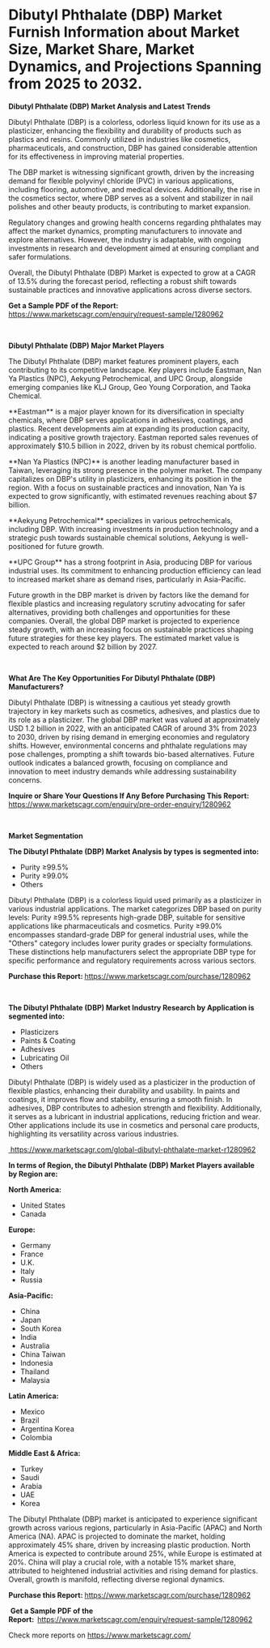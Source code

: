 <p><h1>Dibutyl Phthalate (DBP) Market Furnish Information about Market Size, Market Share, Market Dynamics, and Projections Spanning from 2025 to 2032.</h1></p><p><strong>Dibutyl Phthalate (DBP) Market Analysis and Latest Trends</strong></p>
<p><p>Dibutyl Phthalate (DBP) is a colorless, odorless liquid known for its use as a plasticizer, enhancing the flexibility and durability of products such as plastics and resins. Commonly utilized in industries like cosmetics, pharmaceuticals, and construction, DBP has gained considerable attention for its effectiveness in improving material properties. </p><p>The DBP market is witnessing significant growth, driven by the increasing demand for flexible polyvinyl chloride (PVC) in various applications, including flooring, automotive, and medical devices. Additionally, the rise in the cosmetics sector, where DBP serves as a solvent and stabilizer in nail polishes and other beauty products, is contributing to market expansion. </p><p>Regulatory changes and growing health concerns regarding phthalates may affect the market dynamics, prompting manufacturers to innovate and explore alternatives. However, the industry is adaptable, with ongoing investments in research and development aimed at ensuring compliant and safer formulations. </p><p>Overall, the Dibutyl Phthalate (DBP) Market is expected to grow at a CAGR of 13.5% during the forecast period, reflecting a robust shift towards sustainable practices and innovative applications across diverse sectors.</p></p>
<p><strong>Get a Sample PDF of the Report:&nbsp;</strong> <a href="https://www.marketscagr.com/enquiry/request-sample/1280962?utm_campaign=3177&utm_medium=2&utm_source=Github&utm_content=ia&utm_term=24032025&utm_id=dibutyl-phthalate-dbp">https://www.marketscagr.com/enquiry/request-sample/1280962</a></p>
<p>&nbsp;</p>
<p><strong>Dibutyl Phthalate (DBP) Major Market Players</strong></p>
<p><p>The Dibutyl Phthalate (DBP) market features prominent players, each contributing to its competitive landscape. Key players include Eastman, Nan Ya Plastics (NPC), Aekyung Petrochemical, and UPC Group, alongside emerging companies like KLJ Group, Geo Young Corporation, and Taoka Chemical.</p><p>**Eastman** is a major player known for its diversification in specialty chemicals, where DBP serves applications in adhesives, coatings, and plastics. Recent developments aim at expanding its production capacity, indicating a positive growth trajectory. Eastman reported sales revenues of approximately $10.5 billion in 2022, driven by its robust chemical portfolio.</p><p>**Nan Ya Plastics (NPC)** is another leading manufacturer based in Taiwan, leveraging its strong presence in the polymer market. The company capitalizes on DBP's utility in plasticizers, enhancing its position in the region. With a focus on sustainable practices and innovation, Nan Ya is expected to grow significantly, with estimated revenues reaching about $7 billion.</p><p>**Aekyung Petrochemical** specializes in various petrochemicals, including DBP. With increasing investments in production technology and a strategic push towards sustainable chemical solutions, Aekyung is well-positioned for future growth.</p><p>**UPC Group** has a strong footprint in Asia, producing DBP for various industrial uses. Its commitment to enhancing production efficiency can lead to increased market share as demand rises, particularly in Asia-Pacific.</p><p>Future growth in the DBP market is driven by factors like the demand for flexible plastics and increasing regulatory scrutiny advocating for safer alternatives, providing both challenges and opportunities for these companies. Overall, the global DBP market is projected to experience steady growth, with an increasing focus on sustainable practices shaping future strategies for these key players. The estimated market value is expected to reach around $2 billion by 2027.</p></p>
<p>&nbsp;</p>
<p><strong>What Are The Key Opportunities For Dibutyl Phthalate (DBP) Manufacturers?</strong></p>
<p><p>Dibutyl Phthalate (DBP) is witnessing a cautious yet steady growth trajectory in key markets such as cosmetics, adhesives, and plastics due to its role as a plasticizer. The global DBP market was valued at approximately USD 1.2 billion in 2022, with an anticipated CAGR of around 3% from 2023 to 2030, driven by rising demand in emerging economies and regulatory shifts. However, environmental concerns and phthalate regulations may pose challenges, prompting a shift towards bio-based alternatives. Future outlook indicates a balanced growth, focusing on compliance and innovation to meet industry demands while addressing sustainability concerns.</p></p>
<p><strong>Inquire or Share Your Questions If Any Before Purchasing This Report:</strong> <a href="https://www.marketscagr.com/enquiry/pre-order-enquiry/1280962?utm_campaign=3177&utm_medium=2&utm_source=Github&utm_content=ia&utm_term=24032025&utm_id=dibutyl-phthalate-dbp">https://www.marketscagr.com/enquiry/pre-order-enquiry/1280962</a></p>
<p>&nbsp;</p>
<p><strong>Market Segmentation</strong></p>
<p><strong>The Dibutyl Phthalate (DBP) Market Analysis by types is segmented into:</strong></p>
<p><ul><li>Purity ≥99.5%</li><li>Purity ≥99.0%</li><li>Others</li></ul></p>
<p><p>Dibutyl Phthalate (DBP) is a colorless liquid used primarily as a plasticizer in various industrial applications. The market categorizes DBP based on purity levels: Purity ≥99.5% represents high-grade DBP, suitable for sensitive applications like pharmaceuticals and cosmetics. Purity ≥99.0% encompasses standard-grade DBP for general industrial uses, while the "Others" category includes lower purity grades or specialty formulations. These distinctions help manufacturers select the appropriate DBP type for specific performance and regulatory requirements across various sectors.</p></p>
<p><strong>Purchase this Report:&nbsp;</strong><a href="https://www.marketscagr.com/purchase/1280962?utm_campaign=3177&utm_medium=2&utm_source=Github&utm_content=ia&utm_term=24032025&utm_id=dibutyl-phthalate-dbp">https://www.marketscagr.com/purchase/1280962</a></p>
<p>&nbsp;</p>
<p><strong>The Dibutyl Phthalate (DBP) Market Industry Research by Application is segmented into:</strong></p>
<p><ul><li>Plasticizers</li><li>Paints & Coating</li><li>Adhesives</li><li>Lubricating Oil</li><li>Others</li></ul></p>
<p><p>Dibutyl Phthalate (DBP) is widely used as a plasticizer in the production of flexible plastics, enhancing their durability and usability. In paints and coatings, it improves flow and stability, ensuring a smooth finish. In adhesives, DBP contributes to adhesion strength and flexibility. Additionally, it serves as a lubricant in industrial applications, reducing friction and wear. Other applications include its use in cosmetics and personal care products, highlighting its versatility across various industries.</p></p>
<p><a href="https://www.marketscagr.com/global-dibutyl-phthalate-market-r1280962?utm_campaign=3177&utm_medium=2&utm_source=Github&utm_content=ia&utm_term=24032025&utm_id=dibutyl-phthalate-dbp">&nbsp;https://www.marketscagr.com/global-dibutyl-phthalate-market-r1280962</a></p>
<p><strong>In terms of Region, the Dibutyl Phthalate (DBP) Market Players available by Region are:</strong></p>
<p>
    <p> <strong> North America: </strong>
        <ul>
            <li>United States</li>
            <li>Canada</li>
        </ul>
        </p> 
    <p> <strong> Europe: </strong>
        <ul>
            <li>Germany</li>
            <li>France</li>
            <li>U.K.</li>
            <li>Italy</li>
            <li>Russia</li>
        </ul>
        </p> 
    <p> <strong> Asia-Pacific: </strong>
        <ul>
            <li>China</li>
            <li>Japan</li>
            <li>South Korea</li>
            <li>India</li>
            <li>Australia</li>
            <li>China Taiwan</li>
            <li>Indonesia</li>
            <li>Thailand</li>
            <li>Malaysia</li>
        </ul>
        </p> 
    <p> <strong> Latin America: </strong>
        <ul>
            <li>Mexico</li>
            <li>Brazil</li>
            <li>Argentina Korea</li>
            <li>Colombia</li>
        </ul>
        </p> 
    <p> <strong> Middle East & Africa: </strong>
        <ul>
            <li>Turkey</li>
            <li>Saudi</li>
            <li>Arabia</li>
            <li>UAE</li>
            <li>Korea</li>
        </ul>
    </p>
    </p>
<p><p>The Dibutyl Phthalate (DBP) market is anticipated to experience significant growth across various regions, particularly in Asia-Pacific (APAC) and North America (NA). APAC is projected to dominate the market, holding approximately 45% share, driven by increasing plastic production. North America is expected to contribute around 25%, while Europe is estimated at 20%. China will play a crucial role, with a notable 15% market share, attributed to heightened industrial activities and rising demand for plastics. Overall, growth is manifold, reflecting diverse regional dynamics.</p></p>
<p><strong>Purchase this Report: </strong><a href="https://www.marketscagr.com/purchase/1280962?utm_campaign=3177&utm_medium=2&utm_source=Github&utm_content=ia&utm_term=24032025&utm_id=dibutyl-phthalate-dbp">https://www.marketscagr.com/purchase/1280962</a></p>
<p>&nbsp;<strong>Get a Sample PDF of the Report:&nbsp;&nbsp;</strong><a href="https://www.marketscagr.com/enquiry/request-sample/1280962?utm_campaign=3177&utm_medium=2&utm_source=Github&utm_content=ia&utm_term=24032025&utm_id=dibutyl-phthalate-dbp">https://www.marketscagr.com/enquiry/request-sample/1280962</a></p>
<p><strong></strong></p>
<p>Check more reports on <a href="https://www.marketscagr.com/?utm_campaign=3177&utm_medium=2&utm_source=Github&utm_content=ia&utm_term=24032025&utm_id=dibutyl-phthalate-dbp">https://www.marketscagr.com/</a></p>
